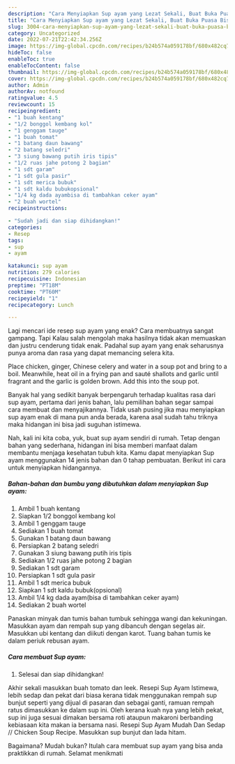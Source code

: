 ```yaml
---
description: "Cara Menyiapkan Sup ayam yang Lezat Sekali, Buat Buka Puasa Bisa Manjain Lidah"
title: "Cara Menyiapkan Sup ayam yang Lezat Sekali, Buat Buka Puasa Bisa Manjain Lidah"
slug: 3004-cara-menyiapkan-sup-ayam-yang-lezat-sekali-buat-buka-puasa-bisa-manjain-lidah
category: Uncategorized
date: 2022-07-21T22:42:34.256Z
image: https://img-global.cpcdn.com/recipes/b24b574a059178bf/680x482cq70/sup-ayam-foto-resep-utama.jpg
hideToc: false
enableToc: true
enableTocContent: false
thumbnail: https://img-global.cpcdn.com/recipes/b24b574a059178bf/680x482cq70/sup-ayam-foto-resep-utama.jpg
cover: https://img-global.cpcdn.com/recipes/b24b574a059178bf/680x482cq70/sup-ayam-foto-resep-utama.jpg
author: Admin
authorAv: notfound
ratingvalue: 4.5
reviewcount: 15
recipeingredient:
- "1 buah kentang"
- "1/2 bonggol kembang kol"
- "1 genggam tauge"
- "1 buah tomat"
- "1 batang daun bawang"
- "2 batang seledri"
- "3 siung bawang putih iris tipis"
- "1/2 ruas jahe potong 2 bagian"
- "1 sdt garam"
- "1 sdt gula pasir"
- "1 sdt merica bubuk"
- "1 sdt kaldu bubukopsional"
- "1/4 kg dada ayambisa di tambahkan ceker ayam"
- "2 buah wortel"
recipeinstructions:

- "Sudah jadi dan siap dihidangkan!"
categories:
- Resep
tags:
- sup
- ayam

katakunci: sup ayam 
nutrition: 279 calories
recipecuisine: Indonesian
preptime: "PT18M"
cooktime: "PT60M"
recipeyield: "1"
recipecategory: Lunch

---
```



Lagi mencari ide resep sup ayam yang enak? Cara membuatnya sangat gampang. Tapi Kalau salah mengolah maka hasilnya tidak akan memuaskan dan justru cenderung tidak enak. Padahal sup ayam yang enak seharusnya punya aroma dan rasa yang dapat memancing selera kita.


Place chicken, ginger, Chinese celery and water in a soup pot and bring to a boil. Meanwhile, heat oil in a frying pan and sauté shallots and garlic until fragrant and the garlic is golden brown. Add this into the soup pot.

Banyak hal yang sedikit banyak berpengaruh terhadap kualitas rasa dari sup ayam, pertama dari jenis bahan, lalu pemilihan bahan segar sampai cara membuat dan menyajikannya. Tidak usah pusing jika mau menyiapkan sup ayam enak di mana pun anda berada, karena asal sudah tahu triknya maka hidangan ini bisa jadi suguhan istimewa.


Nah, kali ini kita coba, yuk, buat sup ayam sendiri di rumah. Tetap dengan bahan yang sederhana, hidangan ini bisa memberi manfaat dalam membantu menjaga kesehatan tubuh kita. Kamu dapat menyiapkan Sup ayam menggunakan 14 jenis bahan dan 0 tahap pembuatan. Berikut ini cara untuk menyiapkan hidangannya.

<!--inarticleads1-->

##### Bahan-bahan dan bumbu yang dibutuhkan dalam menyiapkan Sup ayam:

1. Ambil 1 buah kentang
1. Siapkan 1/2 bonggol kembang kol
1. Ambil 1 genggam tauge
1. Sediakan 1 buah tomat
1. Gunakan 1 batang daun bawang
1. Persiapkan 2 batang seledri
1. Gunakan 3 siung bawang putih iris tipis
1. Sediakan 1/2 ruas jahe potong 2 bagian
1. Sediakan 1 sdt garam
1. Persiapkan 1 sdt gula pasir
1. Ambil 1 sdt merica bubuk
1. Siapkan 1 sdt kaldu bubuk(opsional)
1. Ambil 1/4 kg dada ayam(bisa di tambahkan ceker ayam)
1. Sediakan 2 buah wortel


Panaskan minyak dan tumis bahan tumbuk sehingga wangi dan kekuningan. Masukkan ayam dan rempah sup yang dibancuh dengan segelas air. Masukkan ubi kentang dan diikuti dengan karot. Tuang bahan tumis ke dalam periuk rebusan ayam. 

<!--inarticleads2-->

##### Cara membuat Sup ayam:


1. Selesai dan siap dihidangkan!

Akhir sekali masukkan buah tomato dan leek. Resepi Sup Ayam Istimewa, lebih sedap dan pekat dari biasa kerana tidak menggunakan rempah sup bunjut seperti yang dijual di pasaran dan sebagai ganti, ramuan rempah ratus dimasukkan ke dalam sup ini. Oleh kerana kuah nya yang lebih pekat, sup ini juga sesuai dimakan bersama roti ataupun makaroni berbanding kebiasaan kita makan ia bersama nasi. Resepi Sup Ayam Mudah Dan Sedap // Chicken Soup Recipe. Masukkan sup bunjut dan lada hitam. 

Bagaimana? Mudah bukan? Itulah cara membuat sup ayam yang bisa anda praktikkan di rumah. Selamat menikmati
